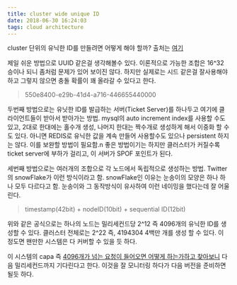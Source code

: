 ```yaml
---
title: cluster wide unique ID
date: 2018-06-30 16:24:03
tags: cloud architecture
---
```


cluster 단위의 유닉한 ID를 만들려면 어떻게 해야 할까? 출처는 [여기](https://medium.com/@varuntayal/what-does-it-take-to-generate-cluster-wide-unique-ids-in-a-distributed-system-d505b9eaa46e)


제일 쉬운 방법으로 UUID 같은걸 생각해볼수 있다. 이론적으로 가능한 조합은 16^32 승이나 되니 좀처럼 문제가 있어 보이진 않다. 하지만 실제로는 시드 같은걸 잘사용해야 하고
그렇지 않으면 충돌 확률이 꽤 올라갈 수 있다고 한다.
> 550e8400-e29b-41d4-a716-446655440000

두번째 방법으로는 유닛한 ID를 발급하는 서버(Ticket Server)를 하나두고 여기에 클라이언트들이 받아서 받아가는 방법. mysql의 auto increment index를 사용할 수도 있고, 2대로 한대에는 홀수개 생성, 나머지 한대는 짝수개로 생성하게 해서 이중화 할 수도 있다. 아니면 REDIS로 유닉한 값을 계속 만들어 사용할수도 있으나 persistent 하지는 않다. 이를 보완할 방법이 필요함.n
좋은 방법이기는 하지만 클러스터가 커질수록 ticket server에 부하가 걸리고, 이 서버가 SPOF 포인트가 된다.

세번째 방법으로는 여러개의 조합으로 각 노드에서 독립적으로 생성하는 방법. Twitter의 snowFlake가 이런 방식이라고 함. snowFlake인 이유는 눈송이의 모양은 하나 하나 모두 다르다고 함. 눈송이와 그 동작방식이 유사하여 이런 네이밍을 했다는데 잘 어울린다.

> timestamp(42bit) + nodeID(10bit) + sequential ID(12bit)

위와 같은 공식으로는 하나의 노드는 밀리세컨드당 2^12 즉 4096개의 유닉한 ID를 생성할 수 있다. 클러스터 전체로는 2^22 즉, 4194304 4백만 개를 생성 할 수 있다. 이 정도면 왠만한 시스템은 다 커버할 수 있을 듯 하다.

이 시스템의 capa 즉 [4096개가 넘는 요청이 들어오면 어떻게 하는가하고 찾아보니](https://charsyam.wordpress.com/2012/12/26/%EC%9E%85-%EA%B0%9C%EB%B0%9C-global-unique-object-id-%EC%83%9D%EC%84%B1-%EB%B0%A9%EB%B2%95%EC%97%90-%EB%8C%80%ED%95%9C-%EC%A0%95%EB%A6%AC/) 다음 밀리세컨드까지 기다린다고 한다. 이것을 잘 모니터링 하다가 다음 버전을 준비하면 될듯 하다.
